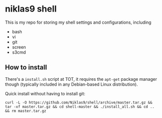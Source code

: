 # niklas9 shell

This is my repo for storing my shell settings and configurations, including

  * bash
  * vi
  * git
  * screen
  * s3cmd

## How to install
There's a `install.sh` script at TOT, it requires the `apt-get` package manager
though (typically included in any Debian-based Linux distribution).

Quick install without having to install git:

```
curl -L -O https://github.com/Niklas9/shell/archive/master.tar.gz && tar -xf master.tar.gz && cd shell-master && ./install_all.sh && cd .. && rm master.tar.gz
```
